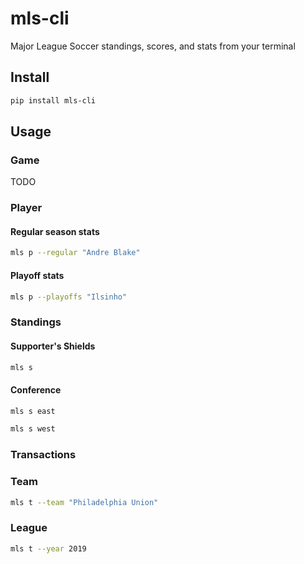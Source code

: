 # mls-cli
Major League Soccer standings, scores, and stats from your terminal

## Install

```sh
pip install mls-cli
```

## Usage

### Game

TODO

### Player

#### Regular season stats

```sh
mls p --regular "Andre Blake"
```

#### Playoff stats

```sh
mls p --playoffs "Ilsinho"
```

### Standings

#### Supporter's Shields

```sh
mls s
```

#### Conference

```sh
mls s east

mls s west
```

### Transactions

### Team

```sh
mls t --team "Philadelphia Union"
```

### League

```sh
mls t --year 2019
```

